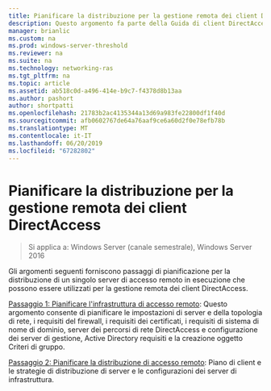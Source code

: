 ```yaml
---
title: Pianificare la distribuzione per la gestione remota dei client DirectAccess
description: Questo argomento fa parte della Guida di client DirectAccess di gestire in remoto in Windows Server 2016.
manager: brianlic
ms.custom: na
ms.prod: windows-server-threshold
ms.reviewer: na
ms.suite: na
ms.technology: networking-ras
ms.tgt_pltfrm: na
ms.topic: article
ms.assetid: ab518c0d-a496-414e-b9c7-f4378d8b13aa
ms.author: pashort
author: shortpatti
ms.openlocfilehash: 21783b2ac4135344a13d69a983fe22800df1f40d
ms.sourcegitcommit: afb0602767de64a76aaf9ce6a60d2f0e78efb78b
ms.translationtype: MT
ms.contentlocale: it-IT
ms.lasthandoff: 06/20/2019
ms.locfileid: "67282802"
---
```

# <a name="plan-deployment-for-remote-management-of-directaccess-clients"></a>Pianificare la distribuzione per la gestione remota dei client DirectAccess

>Si applica a: Windows Server (canale semestrale), Windows Server 2016

Gli argomenti seguenti forniscono passaggi di pianificazione per la distribuzione di un singolo server di accesso remoto in esecuzione che possono essere utilizzati per la gestione remota dei client DirectAccess.  
  
[Passaggio 1: Pianificare l'infrastruttura di accesso remoto](Step-1-Plan-the-Remote-Access-Infrastructure.md): Questo argomento consente di pianificare le impostazioni di server e della topologia di rete, i requisiti del firewall, i requisiti dei certificati, i requisiti di sistema di nome di dominio, server dei percorsi di rete DirectAccess e configurazione dei server di gestione, Active Directory requisiti e la creazione oggetto Criteri di gruppo.  
  
[Passaggio 2: Pianificare la distribuzione di accesso remoto](Step-2-Plan-the-Remote-Access-Deployment.md): Piano di client e le strategie di distribuzione di server e le configurazioni dei server di infrastruttura.  

  


